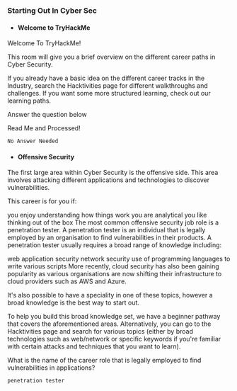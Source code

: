 ### Starting Out In Cyber Sec
- #### Welcome to TryHackMe

Welcome To TryHackMe! 

This room will give you a brief overview on the different career paths in Cyber Security. 

If you already have a basic idea on the different career tracks in the Industry, search the Hacktivities page for different walkthroughs and challenges. If you want some more structured learning, check out our learning paths.

Answer the question below

Read Me and Processed!
```
No Answer Needed
```

- #### Offensive Security

The first large area within Cyber Security is the offensive side. This area involves attacking different applications and technologies to discover vulnerabilities.

This career is for you if:

you enjoy understanding how things work
you are analytical
you like thinking out of the box
The most common offensive security job role is a penetration tester. A penetration tester is an individual that is legally employed by an organisation to find vulnerabilities in their products. A penetration tester usually requires a broad range of knowledge including:

web application security
network security
use of programming languages to write various scripts
More recently, cloud security has also been gaining popularity as various organisations are now shifting their infrastructure to cloud providers such as AWS and Azure.

It's also possible to have a speciality in one of these topics, however a broad knowledge is the best way to start out.

To help you build this broad knowledge set, we have a beginner pathway that covers the aforementioned areas. Alternatively, you can go to the Hacktivities page and search for various topics (either by broad technologies such as web/network or specific keywords if you're familiar with certain attacks and techniques that you want to learn).

What is the name of the career role that is legally employed to find vulnerabilities in applications?
```
penetration tester
```